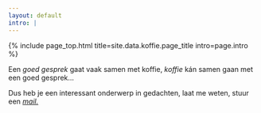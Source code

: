 ```yaml
---
layout: default
intro: |
---
```


{% include page_top.html 
   title=site.data.koffie.page_title 
   intro=page.intro 
%}


<div class="custom-section">
  
<p>Een <em>goed gesprek</em> gaat vaak samen met koffie, <em>koffie</em> kán samen gaan met een goed gesprek...</p>

<p>Dus heb je een interessant onderwerp in gedachten, laat me weten, stuur een <a href="mailto:unfinishedthoughtz1965@gmail.com" ><em>mail.</em></a></p>
  
</div>